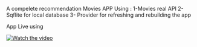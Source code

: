 A compelete recommendation Movies APP Using :
1-Movies real API
2-Sqflite for local database 
3- Provider for refreshing and rebuilding the app 

App Live using 


[![Watch the video](https://i.sstatic.net/Vp2cE.png)](https://www.youtube.com/watch?v=6ueOiv8m2Yc)
